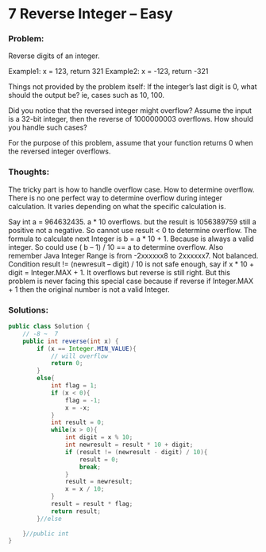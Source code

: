 # 7 Reverse Integer – Easy


### Problem:


Reverse digits of an integer.

Example1: x = 123, return 321
Example2: x = -123, return -321

Things not provided by the problem itself:
If the integer’s last digit is 0, what should the output be? ie, cases such as 10, 100.

Did you notice that the reversed integer might overflow? Assume the input is a 32-bit integer, then the reverse of 1000000003 overflows. How should you handle such cases?

For the purpose of this problem, assume that your function returns 0 when the reversed integer overflows.


### Thoughts:


The tricky part is how to handle overflow case. How to determine overflow.
There is no one perfect way to determine overflow during integer calculation. It varies depending on what the specific calculation is.

Say int a = 964632435. a * 10 overflows. but the result is 1056389759 still a positive not a negative. So cannot use result < 0 to determine overflow. The formula to calculate next Integer is b = a * 10 + 1. Because is always a valid integer. So could use ( b – 1) / 10 == a to determine overflow. Also remember Java Integer Range is from -2xxxxxx8 to 2xxxxxx7. Not balanced. Condition result != (newresult – digit) / 10 is not safe enough, say if x * 10 + digit = Integer.MAX + 1. It overflows but reverse is still right. But this problem is never facing this special case because if reverse if Integer.MAX + 1 then the original number is not a valid Integer.


### Solutions:



```java
public class Solution {
    // -8 ~  7
    public int reverse(int x) {
        if (x == Integer.MIN_VALUE){
            // will overflow
            return 0;
        }
        else{
            int flag = 1;
            if (x < 0){
                flag = -1;
                x = -x;
            }
            int result = 0;
            while(x > 0){
                int digit = x % 10;
                int newresult = result * 10 + digit; 
                if (result != (newresult - digit) / 10){
                    result = 0;
                    break;
                }
                result = newresult;
                x = x / 10;
            }
            result = result * flag;
            return result;
        }//else
         
    }//public int 
}
```